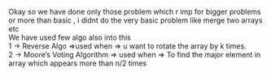Okay  so we have done only those problem which r imp for bigger problems or more than basic , i didnt do the very basic problem like merge two arrays etc <br>
We have used few algo also into this <br>
    1 -> Reverse Algo =>used when => u want to rotate the array by k times.<br>
    2 -> Moore’s Voting Algorithm => used when => To find the major element in array which appears more than n/2 times 
    
